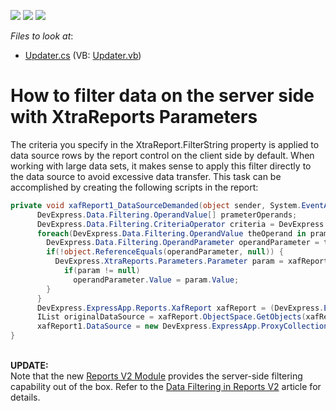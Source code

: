 <!-- default badges list -->
![](https://img.shields.io/endpoint?url=https://codecentral.devexpress.com/api/v1/VersionRange/128590465/11.2.11%2B)
[![](https://img.shields.io/badge/Open_in_DevExpress_Support_Center-FF7200?style=flat-square&logo=DevExpress&logoColor=white)](https://supportcenter.devexpress.com/ticket/details/E3965)
[![](https://img.shields.io/badge/📖_How_to_use_DevExpress_Examples-e9f6fc?style=flat-square)](https://docs.devexpress.com/GeneralInformation/403183)
<!-- default badges end -->
<!-- default file list -->
*Files to look at*:

* [Updater.cs](./CS/FilterReportSolution.Module/DatabaseUpdate/Updater.cs) (VB: [Updater.vb](./VB/FilterReportSolution.Module/DatabaseUpdate/Updater.vb))
<!-- default file list end -->
# How to filter data on the server side with XtraReports Parameters


<p>The criteria you specify in the XtraReport.FilterString property is applied to data source rows by the report control on the client side by default. When working with large data sets, it makes sense to apply this filter directly to the data source to avoid excessive data transfer. This task can be accomplished by creating the following scripts in the report:</p>


```cs
private void xafReport1_DataSourceDemanded(object sender, System.EventArgs e) {
      DevExpress.Data.Filtering.OperandValue[] prameterOperands;
      DevExpress.Data.Filtering.CriteriaOperator criteria = DevExpress.Data.Filtering.CriteriaOperator.Parse(xafReport1.FilterString, out prameterOperands);
      foreach(DevExpress.Data.Filtering.OperandValue theOperand in prameterOperands) {
        DevExpress.Data.Filtering.OperandParameter operandParameter = theOperand as DevExpress.Data.Filtering.OperandParameter;
        if(!object.ReferenceEquals(operandParameter, null)) {
          DevExpress.XtraReports.Parameters.Parameter param = xafReport1.Parameters[operandParameter.ParameterName];
            if(param != null)
              operandParameter.Value = param.Value;
        }
      }
      DevExpress.ExpressApp.Reports.XafReport xafReport = (DevExpress.ExpressApp.Reports.XafReport)xafReport1;
      IList originalDataSource = xafReport.ObjectSpace.GetObjects(xafReport.DataType, criteria);
      xafReport1.DataSource = new DevExpress.ExpressApp.ProxyCollection(xafReport.ObjectSpace, DevExpress.ExpressApp.XafTypesInfo.Instance.FindTypeInfo(xafReport.DataType), originalDataSource);
}

```


<p> <br><strong>UPDATE:</strong><br>Note that the new <a href="https://documentation.devexpress.com/eXpressAppFramework/CustomDocument113592.aspx">Reports V2 Module</a> provides the server-side filtering capability out of the box. Refer to the <a href="https://documentation.devexpress.com/eXpressAppFramework/CustomDocument113594.aspx">Data Filtering in Reports V2</a> article for details.<br><br></p>

<br/>


